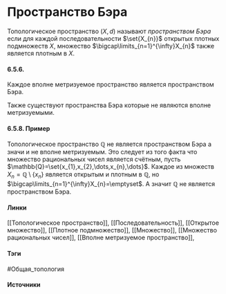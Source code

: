 # Пространство Бэра
Топологическое пространство $(X,d)$ называют *пространством Бэра* если для каждой последовательности $\set{X_{n}}$ открытых плотных подмножеств $X$, множество $\bigcap\limits_{n=1}^{\infty}X_{n}$ также является плотным в $X$.

#### 6.5.6. 
Каждое вполне метризуемое пространство является пространством Бэра.

Также существуют пространства Бэра которые не являются вполне метризуемыми.
#### 6.5.8. Пример
Топологическое пространство $\mathbb{Q}$ не является пространством Бэра а значи и не вполне метризуемым. Это следует из того факта что множество рациональных чисел является счётным, пусть $\mathbb{Q}=\set{x_{1},x_{2},\dots,x_{n},\dots}$. Каждое из множеств $X_{n}=\mathbb{Q}\setminus\{x_{n}\}$ является открытым и плотным в $\mathbb{Q}$, но $\bigcap\limits_{n=1}^{\infty}X_{n}=\emptyset$. А значит $\mathbb{Q}$ не является пространством Бэра.
#### Линки
 [[Топологическое пространство]],
 [[Последовательность]],
 [[Открытое множество]],
 [[Плотное подмножество]],
 [[Множество]],
 [[Множество рациональных чисел]],
 [[Вполне метризуемое пространство]],
#### Тэги
 #Общая_топология 
#### Источники
